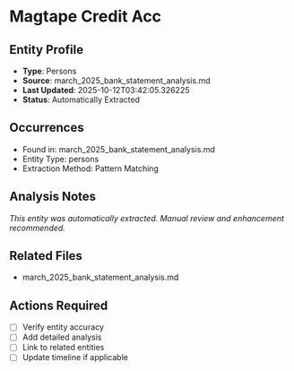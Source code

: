 # Magtape Credit Acc

## Entity Profile
- **Type**: Persons
- **Source**: march_2025_bank_statement_analysis.md
- **Last Updated**: 2025-10-12T03:42:05.326225
- **Status**: Automatically Extracted

## Occurrences
- Found in: march_2025_bank_statement_analysis.md
- Entity Type: persons
- Extraction Method: Pattern Matching

## Analysis Notes
*This entity was automatically extracted. Manual review and enhancement recommended.*

## Related Files
- march_2025_bank_statement_analysis.md

## Actions Required
- [ ] Verify entity accuracy
- [ ] Add detailed analysis
- [ ] Link to related entities
- [ ] Update timeline if applicable

